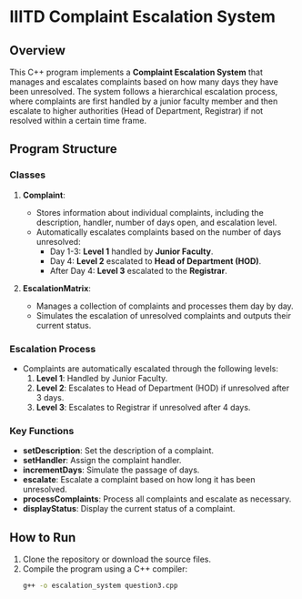 # IIITD Complaint Escalation System

## Overview
This C++ program implements a **Complaint Escalation System** that manages and escalates complaints based on how many days they have been unresolved. The system follows a hierarchical escalation process, where complaints are first handled by a junior faculty member and then escalate to higher authorities (Head of Department, Registrar) if not resolved within a certain time frame.

## Program Structure

### Classes
1. **Complaint**:
   - Stores information about individual complaints, including the description, handler, number of days open, and escalation level.
   - Automatically escalates complaints based on the number of days unresolved:
     - Day 1-3: **Level 1** handled by **Junior Faculty**.
     - Day 4: **Level 2** escalated to **Head of Department (HOD)**.
     - After Day 4: **Level 3** escalated to the **Registrar**.
   
2. **EscalationMatrix**:
   - Manages a collection of complaints and processes them day by day.
   - Simulates the escalation of unresolved complaints and outputs their current status.

### Escalation Process
- Complaints are automatically escalated through the following levels:
  1. **Level 1**: Handled by Junior Faculty.
  2. **Level 2**: Escalates to Head of Department (HOD) if unresolved after 3 days.
  3. **Level 3**: Escalates to Registrar if unresolved after 4 days.

### Key Functions
- **setDescription**: Set the description of a complaint.
- **setHandler**: Assign the complaint handler.
- **incrementDays**: Simulate the passage of days.
- **escalate**: Escalate a complaint based on how long it has been unresolved.
- **processComplaints**: Process all complaints and escalate as necessary.
- **displayStatus**: Display the current status of a complaint.

## How to Run

1. Clone the repository or download the source files.
2. Compile the program using a C++ compiler:
   ```bash
   g++ -o escalation_system question3.cpp
